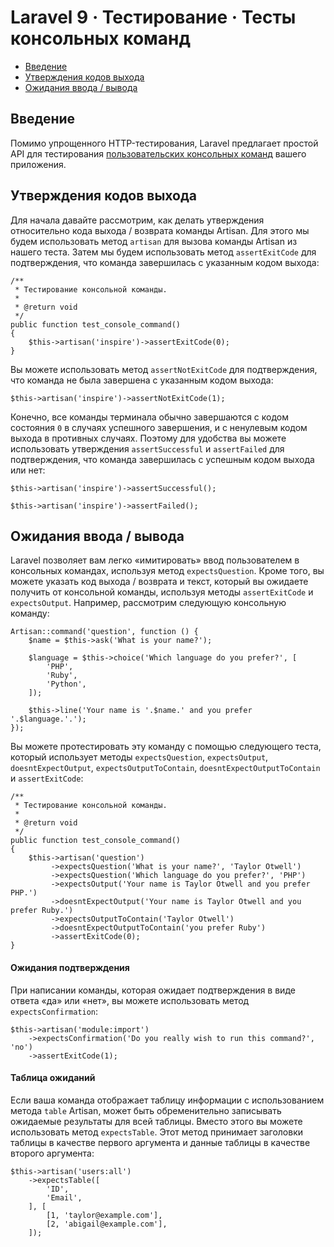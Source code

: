 # Laravel 9 · Тестирование · Тесты консольных команд

- [Введение](#introduction)
- [Утверждения кодов выхода](#success-failure-expectations)
- [Ожидания ввода / вывода](#input-output-expectations)

<a name="introduction"></a>
## Введение

Помимо упрощенного HTTP-тестирования, Laravel предлагает простой API для тестирования [пользовательских консольных команд](artisan.md) вашего приложения.

<a name="success-failure-expectations"></a>
## Утверждения кодов выхода

Для начала давайте рассмотрим, как делать утверждения относительно кода выхода / возврата команды Artisan. Для этого мы будем использовать метод `artisan` для вызова команды Artisan из нашего теста. Затем мы будем использовать метод `assertExitCode` для подтверждения, что команда завершилась с указанным кодом выхода:

    /**
     * Тестирование консольной команды.
     *
     * @return void
     */
    public function test_console_command()
    {
        $this->artisan('inspire')->assertExitCode(0);
    }

Вы можете использовать метод `assertNotExitCode` для подтверждения, что команда не была завершена с указанным кодом выхода:

    $this->artisan('inspire')->assertNotExitCode(1);

Конечно, все команды терминала обычно завершаются с кодом состояния `0` в случаях успешного завершения, и с ненулевым кодом выхода в противных случаях. Поэтому для удобства вы можете использовать утверждения `assertSuccessful` и `assertFailed` для подтверждения, что команда завершилась с успешным кодом выхода или нет:

    $this->artisan('inspire')->assertSuccessful();

    $this->artisan('inspire')->assertFailed();

<a name="input-output-expectations"></a>
## Ожидания ввода / вывода

Laravel позволяет вам легко «имитировать» ввод пользователем в консольных командах, используя метод `expectsQuestion`. Кроме того, вы можете указать код выхода / возврата и текст, который вы ожидаете получить от консольной команды, используя методы `assertExitCode` и `expectsOutput`. Например, рассмотрим следующую консольную команду:

    Artisan::command('question', function () {
        $name = $this->ask('What is your name?');

        $language = $this->choice('Which language do you prefer?', [
            'PHP',
            'Ruby',
            'Python',
        ]);

        $this->line('Your name is '.$name.' and you prefer '.$language.'.');
    });

Вы можете протестировать эту команду с помощью следующего теста, который использует методы `expectsQuestion`, `expectsOutput`, `doesntExpectOutput`, `expectsOutputToContain`, `doesntExpectOutputToContain` и `assertExitCode`:

    /**
     * Тестирование консольной команды.
     *
     * @return void
     */
    public function test_console_command()
    {
        $this->artisan('question')
             ->expectsQuestion('What is your name?', 'Taylor Otwell')
             ->expectsQuestion('Which language do you prefer?', 'PHP')
             ->expectsOutput('Your name is Taylor Otwell and you prefer PHP.')
             ->doesntExpectOutput('Your name is Taylor Otwell and you prefer Ruby.')
             ->expectsOutputToContain('Taylor Otwell')
             ->doesntExpectOutputToContain('you prefer Ruby')
             ->assertExitCode(0);
    }

<a name="confirmation-expectations"></a>
#### Ожидания подтверждения

При написании команды, которая ожидает подтверждения в виде ответа «да» или «нет», вы можете использовать метод `expectsConfirmation`:

    $this->artisan('module:import')
        ->expectsConfirmation('Do you really wish to run this command?', 'no')
        ->assertExitCode(1);

<a name="table-expectations"></a>
#### Таблица ожиданий

Если ваша команда отображает таблицу информации с использованием метода `table` Artisan, может быть обременительно записывать ожидаемые результаты для всей таблицы. Вместо этого вы можете использовать метод `expectsTable`. Этот метод принимает заголовки таблицы в качестве первого аргумента и данные таблицы в качестве второго аргумента:

    $this->artisan('users:all')
        ->expectsTable([
            'ID',
            'Email',
        ], [
            [1, 'taylor@example.com'],
            [2, 'abigail@example.com'],
        ]);
